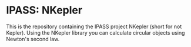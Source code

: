 # IPASS: NKepler
This is the repository containing the IPASS project NKepler (short for not Kepler). Using the NKepler library you
can calculate circular objects using Newton's second law.